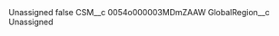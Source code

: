 <?xml version="1.0" encoding="UTF-8"?>
<CustomMetadata xmlns="http://soap.sforce.com/2006/04/metadata" xmlns:xsi="http://www.w3.org/2001/XMLSchema-instance" xmlns:xsd="http://www.w3.org/2001/XMLSchema">
    <label>Unassigned</label>
    <protected>false</protected>
    <values>
        <field>CSM__c</field>
        <value xsi:type="xsd:string">0054o000003MDmZAAW</value>
    </values>
    <values>
        <field>GlobalRegion__c</field>
        <value xsi:type="xsd:string">Unassigned</value>
    </values>
</CustomMetadata>
